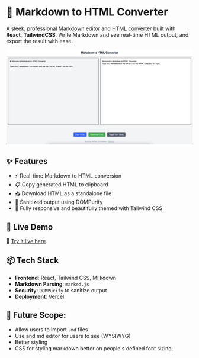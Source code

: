 # 📝 Markdown to HTML Converter

A sleek, professional Markdown editor and HTML converter built with **React**, **TailwindCSS**. Write Markdown and see real-time HTML output, and export the result with ease.

![Preview](./screenshot.png) <!-- Add a screenshot here if possible -->

## ✨ Features

- ⚡️ Real-time Markdown to HTML conversion
- 📋 Copy generated HTML to clipboard
- 📥 Download HTML as a standalone file
- 🧼 Sanitized output using DOMPurify
- 💅 Fully responsive and beautifully themed with Tailwind CSS

## 🚀 Live Demo

🔗 [Try it live here](https://your-live-site-link.com)

## 📦 Tech Stack

- **Frontend**: React, Tailwind CSS, Milkdown
- **Markdown Parsing**: `marked.js`
- **Security**: `DOMPurify` to sanitize output
- **Deployment**: Vercel 

## 📂 Future Scope:

- Allow users to import `.md` files
- Use and md editor for users to see (WYSIWYG)
- Better styling
- CSS for styling markdown better on people's defined font sizing.


